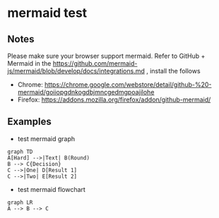 # mermaid test
## Notes
Please make sure your browser support mermaid. Refer to GitHub + Mermaid in the https://github.com/mermaid-js/mermaid/blob/develop/docs/integrations.md , install the follows
- Chrome:  https://chrome.google.com/webstore/detail/github-%20-mermaid/goiiopgdnkogdbjmncgedmgpoajilohe
- Firefox: https://addons.mozilla.org/firefox/addon/github-mermaid/

## Examples
- test mermaid graph
```mermaid
graph TD
A[Hard] -->|Text| B(Round)
B --> C{Decision}
C -->|One| D[Result 1]
C -->|Two| E[Result 2]
```
- test mermaid flowchart
```mermaid
graph LR
A --> B --> C
```
